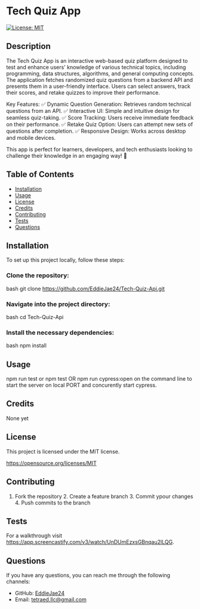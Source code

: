 # Tech Quiz App

[![License: MIT](https://img.shields.io/badge/License-MIT-yellow.svg)](https://opensource.org/licenses/MIT)

## Description

The Tech Quiz App is an interactive web-based quiz platform designed to test and enhance users' knowledge of various technical topics, including programming, data structures, algorithms, and general computing concepts. The application fetches randomized quiz questions from a backend API and presents them in a user-friendly interface. Users can select answers, track their scores, and retake quizzes to improve their performance.

Key Features:
✅ Dynamic Question Generation: Retrieves random technical questions from an API.
✅ Interactive UI: Simple and intuitive design for seamless quiz-taking.
✅ Score Tracking: Users receive immediate feedback on their performance.
✅ Retake Quiz Option: Users can attempt new sets of questions after completion.
✅ Responsive Design: Works across desktop and mobile devices.

This app is perfect for learners, developers, and tech enthusiasts looking to challenge their knowledge in an engaging way! 🚀

## Table of Contents

- [Installation](#installation)
- [Usage](#usage)
- [License](#license)
- [Credits](#credits)
- [Contributing](#contributing)
- [Tests](#tests)
- [Questions](#questions)

## Installation

To set up this project locally, follow these steps:

### Clone the repository:
bash
git clone https://github.com/EddieJae24/Tech-Quiz-Api.git

### Navigate into the project directory:
bash
cd Tech-Quiz-Api

### Install the necessary dependencies:
bash
npm install


## Usage
npm run test or npm test
OR
npm run cypress:open on the command line to start the server on local PORT and concurently start cypress.

## Credits

None yet

## License

This project is licensed under the MIT license.

https://opensource.org/licenses/MIT

## Contributing

1. Fork the repository 2. Create a feature branch 3. Commit ypour changes 4. Push commits to the branch

## Tests

For a walkthrough visit https://app.screencastify.com/v3/watch/UnDUmEzxsGBnqau2lLQG.

## Questions

If you have any questions, you can reach me through the following channels:

- GitHub: [EddieJae24](https://github.com/EddieJae24)
- Email: tetraed.llc@gmail.com
